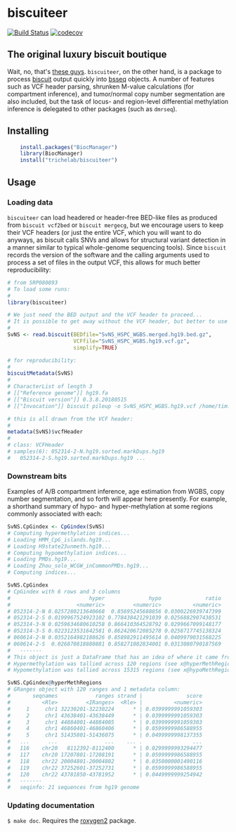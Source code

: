 # biscuiteer

[![Build Status](https://travis-ci.org/ttriche/biscuiteer.png?branch=master)](https://travis-ci.org/ttriche/biscuiteer)  [![codecov](https://codecov.io/gh/ttriche/biscuiteer/branch/master/graph/badge.svg)](https://codecov.io/gh/ttriche/biscuiteer)

## The original luxury biscuit boutique

Wait, no, that's [these guys](https://www.biscuiteers.com/). ```biscuiteer```, on the other hand, is a package to process [biscuit](https://github.com/zwdzwd/biscuit) output quickly into [bsseq](https://bioconductor.org/packages/bsseq) objects. A number of features such as VCF header parsing, shrunken M-value calculations (for compartment inference), and tumor/normal copy number segmentation are also included, but the task of locus- and region-level differential methylation inference is delegated to other packages (such as ```dmrseq```).

## Installing

```R
    install.packages("BiocManager")
    library(BiocManager)
    install("trichelab/biscuiteer")
```

## Usage

### Loading data 

```biscuiteer``` can load headered or header-free BED-like files as produced from ```biscuit vcf2bed``` or ```biscuit mergecg```, but we encourage users to keep their VCF headers (or just the entire VCF, which you will want to do anyways, as biscuit calls SNVs and allows for structural variant detection in a manner similar to typical whole-genome sequencing tools).  Since ```biscuit``` records the version of the software and the calling arguments used to process a set of files in the output VCF, this allows for much better reproducibility:

```R
# from SRP080893
# To load some runs:
#
library(biscuiteer)

# We just need the BED output and the VCF header to proceed... 
# It is possible to get away without the VCF header, but better to use it. 
#
SvNS <- read.biscuit(BEDfile="SvNS_HSPC_WGBS.merged.hg19.bed.gz",
                     VCFfile="SvNS_HSPC_WGBS.hg19.vcf.gz",
                     simplify=TRUE)

# for reproducibility:
#
biscuitMetadata(SvNS)
#
# CharacterList of length 3
# [["Reference genome"]] hg19.fa
# [["Biscuit version"]] 0.3.8.20180515
# [["Invocation"]] biscuit pileup -o SvNS_HSPC_WGBS.hg19.vcf /home/tim.triche...

# this is all drawn from the VCF header:
#
metadata(SvNS)$vcfHeader
# 
# class: VCFHeader 
# samples(6): 052314-2-N.hg19.sorted.markDups.hg19
#   052314-2-S.hg19.sorted.markDups.hg19 ...
```

### Downstream bits 

Examples of A/B compartment inference, age estimation from WGBS, copy number segmentation, and so forth will appear here presently. For example, a shorthand summary of hypo- and hyper-methylation at some regions commonly associated with each:

```R
SvNS.CpGindex <- CpGindex(SvNS) 
# Computing hypermethylation indices...
# Loading HMM_CpG_islands.hg19...
# Loading H9state23unmeth.hg19...
# Computing hypomethylation indices...
# Loading PMDs.hg19...
# Loading Zhou_solo_WCGW_inCommonPMDs.hg19...
# Computing indices...

SvNS.CpGindex
# CpGindex with 6 rows and 3 columns
#                         hyper              hypo              ratio
#                     <numeric>         <numeric>          <numeric>
# 052314-2-N 0.0257280213640668  0.85695245688856 0.0300226939747399
# 052314-2-S 0.0199967524923102 0.778438421291039 0.0256882907438531
# 052314-3-N 0.0259634680610258 0.866410364528792 0.0299667099148177
# 052314-3-S 0.0223123531642581 0.862420672085278 0.0258717745138324
# 060614-2-N 0.0352164982188626 0.858982911495614 0.0409979031568225
# 060614-2-S  0.026870818880881 0.858271082834001 0.0313080790187569
#   -------
# This object is just a DataFrame that has an idea of where it came from:
# Hypermethylation was tallied across 120 regions (see x@hyperMethRegions). 
# Hypomethylation was tallied across 15315 regions (see x@hypoMethRegions). 

SvNS.CpGindex@hyperMethRegions
# GRanges object with 120 ranges and 1 metadata column:
#       seqnames            ranges strand |              score
#          <Rle>         <IRanges>  <Rle> |          <numeric>
#     1     chr1 32230201-32230224      * | 0.0399999991059303
#     2     chr1 43638401-43638449      * | 0.0399999991059303
#     3     chr1 44884001-44884005      * | 0.0399999991059303
#     4     chr1 46860401-46860406      * | 0.0599999986588955
#     5     chr1 51435801-51436075      * | 0.0499999998137355
#   ...      ...               ...    ... .                ...
#   116    chr20   8112392-8112400      * | 0.0299999993294477
#   117    chr20 17207801-17208191      * | 0.0599999986588955
#   118    chr22 20004801-20004802      * | 0.0350000001490116
#   119    chr22 37252601-37252731      * | 0.0599999986588955
#   120    chr22 43781850-43781952      * | 0.0449999999254942
#   -------
#   seqinfo: 21 sequences from hg19 genome

```


### Updating documentation

`$ make doc`. Requires the [roxygen2](https://github.com/klutometis/roxygen) package.
